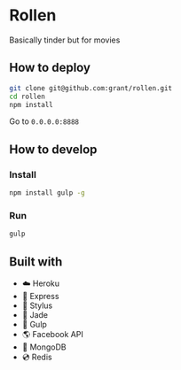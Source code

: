 # Rollen

Basically tinder but for movies

## How to deploy

```sh
git clone git@github.com:grant/rollen.git
cd rollen
npm install
```

Go to `0.0.0.0:8888`

## How to develop

### Install

```sh
npm install gulp -g
```

### Run

```sh
gulp
```

## Built with

- :cloud: Heroku
- :dash: Express
- :lipstick: Stylus
- :gem: Jade
- :tropical_fish: Gulp
- :earth_americas: Facebook API
- :floppy_disk: MongoDB
- :cd: Redis
